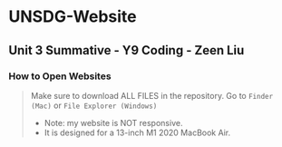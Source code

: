 # UNSDG-Website
## Unit 3 Summative - Y9 Coding - Zeen Liu

### How to Open Websites

> Make sure to download ALL FILES in the repository.
> Go to ```Finder (Mac)``` or ```File Explorer (Windows)```
> - Note: my website is NOT responsive.
> - It is designed for a 13-inch M1 2020 MacBook Air.
